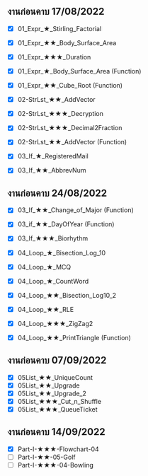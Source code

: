 ## งานก่อนคาบ 17/08/2022

- [x] 01_Expr_★_Stirling_Factorial
- [x] 01_Expr_★★_Body_Surface_Area
- [x] 01_Expr_★★★_Duration
- [x] 01_Expr_★_Body_Surface_Area (Function)
- [x] 01_Expr_★★_Cube_Root (Function)

- [x] 02-StrLst_★★_AddVector
- [x] 02-StrLst_★★★_Decryption
- [x] 02-StrLst_★★★_Decimal2Fraction
- [x] 02-StrLst_★★_AddVector (Function)

- [x] 03_If_★_RegisteredMail
- [x] 03_If_★★_AbbrevNum

## งานก่อนคาบ 24/08/2022

- [x] 03_If_★★_Change_of_Major (Function)
- [x] 03_if_★★_DayOfYear (Function)
- [x] 03_If_★★★_Biorhythm

- [x] 04_Loop_★_Bisection_Log_10
- [x] 04_Loop_★_MCQ
- [x] 04_Loop_★_CountWord
- [x] 04_Loop_★★_Bisection_Log10_2
- [x] 04_Loop_★★_RLE
- [x] 04_Loop_★★★_ZigZag2
- [x] 04_Loop_★★_PrintTriangle (Function)

## งานก่อนคาบ 07/09/2022

- [x] 05List_★★_UniqueCount
- [x] 05List_★★_Upgrade
- [x] 05List_★★_Upgrade_2
- [x] 05List_★★★_Cut_n_Shuffle
- [x] 05List_★★★_QueueTicket

## งานก่อนคาบ 14/09/2022

- [x] Part-I-★★★-Flowchart-04
- [ ] Part-I-★★-05-Golf
- [ ] Part-I-★★★-04-Bowling
